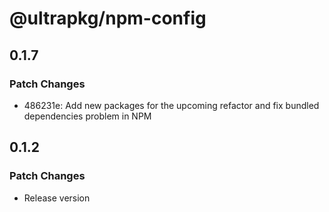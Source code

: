 # @ultrapkg/npm-config

## 0.1.7

### Patch Changes

- 486231e: Add new packages for the upcoming refactor and fix bundled dependencies problem in NPM

## 0.1.2

### Patch Changes

- Release version

